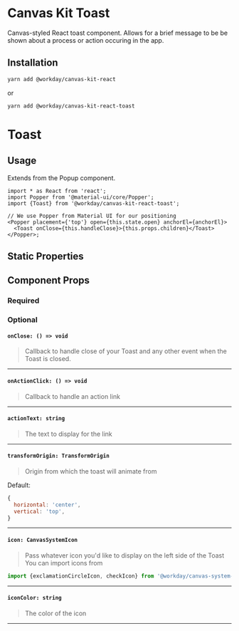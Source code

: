 # Canvas Kit Toast

Canvas-styled React toast component. Allows for a brief message to be be shown about a process or
action occuring in the app.

## Installation

```sh
yarn add @workday/canvas-kit-react
```

or

```sh
yarn add @workday/canvas-kit-react-toast
```

# Toast

## Usage

Extends from the Popup component.

```tsx
import * as React from 'react';
import Popper from '@material-ui/core/Popper';
import {Toast} from '@workday/canvas-kit-react-toast';

// We use Popper from Material UI for our positioning
<Popper placement={'top'} open={this.state.open} anchorEl={anchorEl}>
  <Toast onClose={this.handleClose}>{this.props.children}</Toast>
</Popper>;
```

## Static Properties

## Component Props

### Required

### Optional

#### `onClose: () => void`

> Callback to handle close of your Toast and any other event when the Toast is closed.

---

#### `onActionClick: () => void`

> Callback to handle an action link

---

#### `actionText: string`

> The text to display for the link

---

#### `transformOrigin: TransformOrigin`

> Origin from which the toast will animate from

Default:

```js
{
  horizontal: 'center',
  vertical: 'top',
}
```

---

#### `icon: CanvasSystemIcon`

> Pass whatever icon you'd like to display on the left side of the Toast You can import icons from

```js
import {exclamationCircleIcon, checkIcon} from '@workday/canvas-system-icons-web';
```

---

#### `iconColor: string`

> The color of the icon

---
